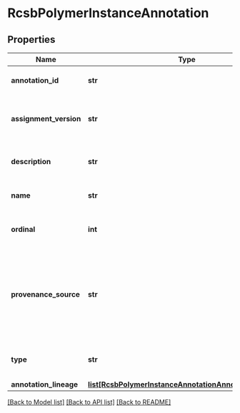# RcsbPolymerInstanceAnnotation

## Properties
Name | Type | Description | Notes
------------ | ------------- | ------------- | -------------
**annotation_id** | **str** | An identifier for the annotation. | [optional] 
**assignment_version** | **str** | Identifies the version of the annotation assignment. | [optional] 
**description** | **str** | A description for the annotation. | [optional] 
**name** | **str** | A name for the annotation. | [optional] 
**ordinal** | **int** | Ordinal identifier for this category | 
**provenance_source** | **str** | Code identifying the individual, organization or program that  assigned the annotation. | [optional] 
**type** | **str** | A type or category of the annotation. | [optional] 
**annotation_lineage** | [**list[RcsbPolymerInstanceAnnotationAnnotationLineage]**](RcsbPolymerInstanceAnnotationAnnotationLineage.md) |  | [optional] 

[[Back to Model list]](../README.md#documentation-for-models) [[Back to API list]](../README.md#documentation-for-api-endpoints) [[Back to README]](../README.md)

